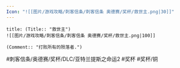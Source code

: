 ```yaml
---
Icon: "![[图片/游戏攻略/刺客信条/刺客信条 奥德赛/奖杯/救世主.png|30]]"
---
```

```ad-common-bronze-trophy
title: (Title:: "救世主")
![[图片/游戏攻略/刺客信条/刺客信条 奥德赛/奖杯/救世主.png|100]]

(Comment:: "打败所有的殒落者.")
```

#刺客信条/奥德赛/奖杯/DLC/亚特兰提斯之命运2 #奖杯 #奖杯/铜
